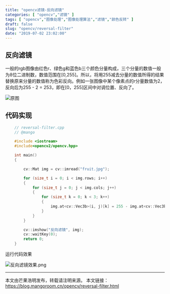 ```yaml
---
title: "opencv滤镜-反向滤镜"
categories: [ "opencv","滤镜" ]
tags: [ "opencv","图像处理","图像处理算法","滤镜","颜色反转" ]
draft: false
slug: "opencv/reversal-filter"
date: "2019-07-02 23:02:00"
---
```


## 反向滤镜

一般的rgb图像由红色r、绿色g和蓝色b三个颜色分量构成，三个分量的数值一般为8位二进制数，数值范围在[0,255]。所以，将用255减去分量的数值所得的结果替换原来分量的数值称为色彩反向。例如一张图像中某个像素点的r分量数值为2，反向后为255 - 2 = 253，即在[0，255]区间中对调位置、反向了。

![原图](https://mangoroom.cn/usr/uploads/2019/07/3135764183.jpg)

## 代码实现

```c++
	// reversal-filter.cpp 
	// @mango

	#include <iostream>
	#include<opencv2/opencv.hpp>

	int main()
	{

		cv::Mat img = cv::imread("fruit.jpg");

		for (size_t i = 0; i < img.rows; i++)
		{
			for (size_t j = 0; j < img.cols; j++)
			{
				for (size_t k = 0; k < 3; k++)
				{
					img.at<cv::Vec3b>(i, j)[k] = 255 - img.at<cv::Vec3b>(i, j)[k];
				}
			}
		}

		cv::imshow("反向滤镜", img);
		cv::waitKey(0);
		return 0;
	}

```
运行代码效果

![反向滤镜效果.png][1]

---

本文由芒果浩明发布，转载请注明来源。
本文链接：https://blog.mangoroom.cn/opencv/reversal-filter.html

  [1]: https://mangoroom.cn/usr/uploads/2019/07/4197090750.png